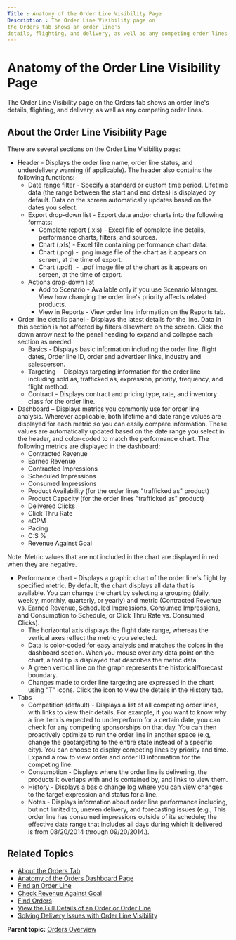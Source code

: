 ```yaml
---
Title : Anatomy of the Order Line Visibility Page
Description : The Order Line Visibility page on
the Orders tab shows an order line's
details, flighting, and delivery, as well as any competing order lines.
---
```



# Anatomy of the Order Line Visibility Page



The Order Line Visibility page on
the Orders tab shows an order line's
details, flighting, and delivery, as well as any competing order lines.

<div id="ID-0000214a__section_ppf_z2w_mwb" >

## About the Order Line Visibility Page

There are several sections on the Order
Line Visibility page:

- Header - Displays the order line name, order line status, and
  underdelivery warning (if applicable). The header also contains the
  following functions:
  - Date range filter - Specify a standard or custom time period.
    Lifetime data (the range between the start and end dates) is
    displayed by default. Data on the screen automatically updates based
    on the dates you select.
  - Export drop-down list - Export data and/or charts into the following
    formats:
    - Complete report (.xls) - Excel file of complete line details,
      performance charts, filters, and sources.
    - Chart (.xls) - Excel file containing performance chart data.
    - Chart (.png) - .png image file of the chart as it appears on
      screen, at the time of export.
    - Chart (.pdf)  -  .pdf image file of the chart as it appears on
      screen, at the time of export.
  - Actions drop-down list
    - Add to Scenario - Available only if you use Scenario Manager. View
      how changing the order line's priority affects related products.
    - View in Reports - View order line information on
      the Reports tab.
- Order line details panel - Displays the latest details for the line.
  Data in this section is not affected by filters elsewhere on the
  screen. Click the down arrow next to the panel heading to expand and
  collapse each section as needed.
  - Basics - Displays basic information including the order line, flight
    dates, Order line ID, order and advertiser links, industry and
    salesperson.
  - Targeting -  Displays targeting information for the order line
    including sold as, trafficked as, expression, priority, frequency,
    and flight method.
  - Contract - Displays contract and pricing type, rate, and inventory
    class for the order line.
- Dashboard – Displays metrics you commonly use for order line
  analysis. Wherever applicable, both lifetime and date range values are
  displayed for each metric so you can easily compare information. These
  values are automatically updated based on the date range you select in
  the header, and color-coded to match the performance chart. The
  following metrics are displayed in the dashboard:
  - Contracted Revenue
  - Earned Revenue
  - Contracted Impressions
  - Scheduled Impressions
  - Consumed Impressions
  - Product Availability (for the order lines "trafficked as" product)
  - Product Capacity (for the order lines "trafficked as" product)
  - Delivered Clicks
  - Click Thru Rate
  - eCPM
  - Pacing
  - C:S %
  - Revenue Against Goal

<div id="ID-0000214a__note_wpf_z2w_mwb" 

Note: Metric values that are not
included in the chart are displayed in red when they are negative.



- Performance chart - Displays a graphic chart of the order line's
  flight by specified metric. By default, the chart displays all data
  that is available. You can change the chart by selecting a grouping
  (daily, weekly, monthly, quarterly, or yearly) and metric (Contracted
  Revenue vs. Earned Revenue, Scheduled Impressions, Consumed
  Impressions, and Consumption to Schedule, or Click Thru Rate vs.
  Consumed Clicks). 
  - The horizontal axis displays the flight date range, whereas the
    vertical axes reflect the metric you selected. 
  - Data is color-coded for easy analysis and matches the colors in the
    dashboard section. When you mouse over any data point on the chart,
    a tool tip is displayed that describes the metric data. 
  - A green vertical line on the graph represents the
    historical/forecast boundary. 
  - Changes made to order line targeting are expressed in the chart
    using "T" icons. Click the icon to view the details in
    the History tab.
- Tabs  
  - Competition (default) - Displays a list of all competing order
    lines, with links to view their details. For example, if you want to
    know why a line item is expected to underperform for a certain date,
    you can check for any competing sponsorships on that day. You can
    then proactively optimize to run the order line in another space
    (e.g, change the geotargeting to the entire state instead of a
    specific city). You can choose to display competing lines by
    priority and time. Expand a row to view order and order ID
    information for the competing line.
  - Consumption - Displays where the order line is delivering, the
    products it overlaps with and is contained by, and links to view
    them.
  - History - Displays a basic change log where you can view changes to
    the target expression and status for a line. 
  - Notes - Displays information about order line performance including,
    but not limited to, uneven delivery, and forecasting issues
    (e.g., This order line has consumed impressions outside of its
    schedule; the effective date range that includes all days during
    which it delivered is from 08/20/2014 through 09/20/2014.).



<div id="ID-0000214a__section_zrf_z2w_mwb" >

## Related Topics



<div id="ID-0000214a__section_aqf_z2w_mwb" >

- <a href="about-the-orders-tab.html" class="xref">About the Orders
  Tab</a>
- <a href="anatomy-of-the-orders-dashboard-page.html" class="xref">Anatomy
  of the Orders Dashboard Page</a>
- <a href="find-an-order-line.html" class="xref">Find an Order Line</a>
- <a href="check-revenue-against-goal.html" class="xref">Check Revenue
  Against Goal</a>
- <a href="find-orders.html" class="xref">Find Orders</a>
- <a href="view-the-full-details-of-an-order-or-order-line.html"
  class="xref">View the Full Details of an Order or Order Line</a>
- <a href="solving-delivery-issues-with-order-line-visibility.html"
  class="xref">Solving Delivery Issues with Order Line Visibility</a>





<div class="familylinks">

<div class="parentlink">

**Parent topic:**
<a href="../topics/orders-overview.html" class="link">Orders
Overview</a>






